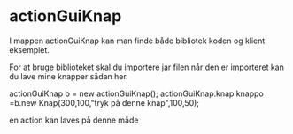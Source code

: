 # actionGuiKnap
I mappen actionGuiKnap kan man finde både bibliotek koden og klient eksemplet.

For at bruge biblioteket skal du importere jar filen når den er importeret kan du lave mine knapper sådan her.

actionGuiKnap b = new actionGuiKnap();
actionGuiKnap.knap knappo =b.new Knap(300,100,"tryk på denne knap",100,50);

en action kan laves på denne måde



